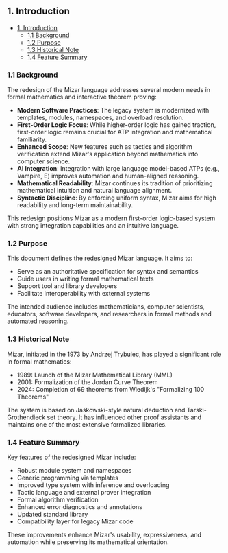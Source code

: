 ## 1. Introduction

- [1. Introduction](#1-introduction)
    - [1.1 Background](#11-background)
    - [1.2 Purpose](#12-purpose)
    - [1.3 Historical Note](#13-historical-note)
    - [1.4 Feature Summary](#14-feature-summary)

### 1.1 Background

The redesign of the Mizar language addresses several modern needs in formal mathematics and interactive theorem proving:

* **Modern Software Practices**: The legacy system is modernized with templates, modules, namespaces, and overload resolution.
* **First-Order Logic Focus**: While higher-order logic has gained traction, first-order logic remains crucial for ATP integration and mathematical familiarity.
* **Enhanced Scope**: New features such as tactics and algorithm verification extend Mizar's application beyond mathematics into computer science.
* **AI Integration**: Integration with large language model-based ATPs (e.g., Vampire, E) improves automation and human-aligned reasoning.
* **Mathematical Readability**: Mizar continues its tradition of prioritizing mathematical intuition and natural language alignment.
* **Syntactic Discipline**: By enforcing uniform syntax, Mizar aims for high readability and long-term maintainability.

This redesign positions Mizar as a modern first-order logic-based system with strong integration capabilities and an intuitive language.

### 1.2 Purpose

This document defines the redesigned Mizar language. It aims to:

* Serve as an authoritative specification for syntax and semantics
* Guide users in writing formal mathematical texts
* Support tool and library developers
* Facilitate interoperability with external systems

The intended audience includes mathematicians, computer scientists, educators, software developers, and researchers in formal methods and automated reasoning.

### 1.3 Historical Note

Mizar, initiated in the 1973 by Andrzej Trybulec, has played a significant role in formal mathematics:

* 1989: Launch of the Mizar Mathematical Library (MML)
* 2001: Formalization of the Jordan Curve Theorem
* 2024: Completion of 69 theorems from Wiedijk's "Formalizing 100 Theorems"

The system is based on Jaśkowski-style natural deduction and Tarski-Grothendieck set theory. It has influenced other proof assistants and maintains one of the most extensive formalized libraries.

### 1.4 Feature Summary

Key features of the redesigned Mizar include:

* Robust module system and namespaces
* Generic programming via templates
* Improved type system with inference and overloading
* Tactic language and external prover integration
* Formal algorithm verification
* Enhanced error diagnostics and annotations
* Updated standard library
* Compatibility layer for legacy Mizar code

These improvements enhance Mizar's usability, expressiveness, and automation while preserving its mathematical orientation.
